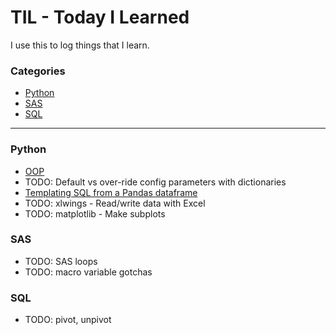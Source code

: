# TIL - Today I Learned
I use this to log things that I learn.

### Categories
* [Python](#python)
* [SAS](#sas)
* [SQL](#sql)

---

### Python
- [OOP](oop-demo.md)
- TODO: Default vs over-ride config parameters with dictionaries
- [Templating SQL from a Pandas dataframe](jinja-sql-template-from-dataframe.md)
- TODO: xlwings - Read/write data with Excel
- TODO: matplotlib - Make subplots 

### SAS

- TODO: SAS loops
- TODO: macro variable gotchas

### SQL

- TODO: pivot, unpivot

